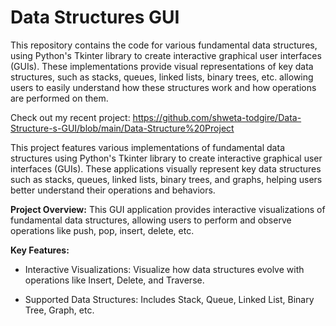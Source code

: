 # Data Structures GUI
This repository contains the code for various fundamental data structures, using Python's Tkinter library to create interactive graphical user interfaces (GUIs). These implementations provide visual representations of key data structures, such as stacks, queues, linked lists, binary trees, etc. allowing users to easily understand how these structures work and how operations are performed on them.

Check out my recent project: https://github.com/shweta-todgire/Data-Structure-s-GUI/blob/main/Data-Structure%20Project

This project features various implementations of fundamental data structures using Python's Tkinter library to create interactive graphical user interfaces (GUIs). These applications visually represent key data structures such as stacks, queues, linked lists, binary trees, and graphs, helping users better understand their operations and behaviors.

**Project Overview:**
This GUI application provides interactive visualizations of fundamental data structures, allowing users to perform and observe operations like push, pop, insert, delete, etc. 
 
**Key Features:**

- Interactive Visualizations: Visualize how data structures evolve with operations like Insert, Delete, and Traverse.
  
- Supported Data Structures: Includes Stack, Queue, Linked List, Binary Tree, Graph, etc.
